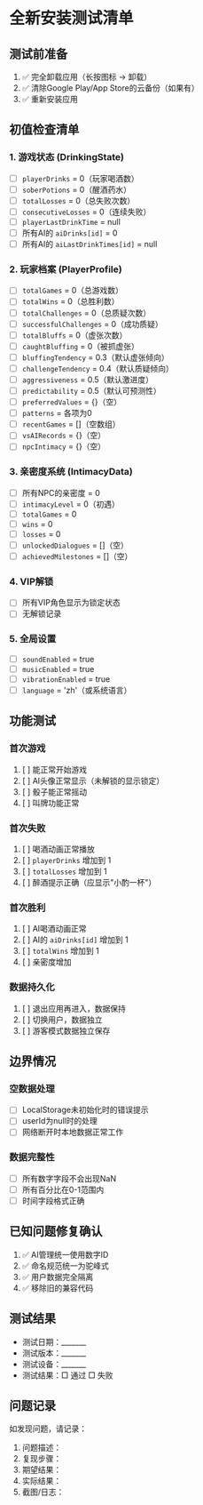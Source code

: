 # 全新安装测试清单

## 测试前准备
1. ✅ 完全卸载应用（长按图标 → 卸载）
2. ✅ 清除Google Play/App Store的云备份（如果有）
3. ✅ 重新安装应用

## 初值检查清单

### 1. 游戏状态 (DrinkingState)
- [ ] `playerDrinks` = 0（玩家喝酒数）
- [ ] `soberPotions` = 0（醒酒药水）
- [ ] `totalLosses` = 0（总失败次数）
- [ ] `consecutiveLosses` = 0（连续失败）
- [ ] `playerLastDrinkTime` = null
- [ ] 所有AI的 `aiDrinks[id]` = 0
- [ ] 所有AI的 `aiLastDrinkTimes[id]` = null

### 2. 玩家档案 (PlayerProfile)
- [ ] `totalGames` = 0（总游戏数）
- [ ] `totalWins` = 0（总胜利数）
- [ ] `totalChallenges` = 0（总质疑次数）
- [ ] `successfulChallenges` = 0（成功质疑）
- [ ] `totalBluffs` = 0（虚张次数）
- [ ] `caughtBluffing` = 0（被抓虚张）
- [ ] `bluffingTendency` = 0.3（默认虚张倾向）
- [ ] `challengeTendency` = 0.4（默认质疑倾向）
- [ ] `aggressiveness` = 0.5（默认激进度）
- [ ] `predictability` = 0.5（默认可预测性）
- [ ] `preferredValues` = {}（空）
- [ ] `patterns` = 各项为0
- [ ] `recentGames` = []（空数组）
- [ ] `vsAIRecords` = {}（空）
- [ ] `npcIntimacy` = {}（空）

### 3. 亲密度系统 (IntimacyData)
- [ ] 所有NPC的亲密度 = 0
- [ ] `intimacyLevel` = 0（初遇）
- [ ] `totalGames` = 0
- [ ] `wins` = 0
- [ ] `losses` = 0
- [ ] `unlockedDialogues` = []（空）
- [ ] `achievedMilestones` = []（空）

### 4. VIP解锁
- [ ] 所有VIP角色显示为锁定状态
- [ ] 无解锁记录

### 5. 全局设置
- [ ] `soundEnabled` = true
- [ ] `musicEnabled` = true
- [ ] `vibrationEnabled` = true
- [ ] `language` = 'zh'（或系统语言）

## 功能测试

### 首次游戏
1. [ ] 能正常开始游戏
2. [ ] AI头像正常显示（未解锁的显示锁定）
3. [ ] 骰子能正常摇动
4. [ ] 叫牌功能正常

### 首次失败
1. [ ] 喝酒动画正常播放
2. [ ] `playerDrinks` 增加到 1
3. [ ] `totalLosses` 增加到 1
4. [ ] 醉酒提示正确（应显示"小酌一杯"）

### 首次胜利
1. [ ] AI喝酒动画正常
2. [ ] AI的 `aiDrinks[id]` 增加到 1
3. [ ] `totalWins` 增加到 1
4. [ ] 亲密度增加

### 数据持久化
1. [ ] 退出应用再进入，数据保持
2. [ ] 切换用户，数据独立
3. [ ] 游客模式数据独立保存

## 边界情况

### 空数据处理
- [ ] LocalStorage未初始化时的错误提示
- [ ] userId为null时的处理
- [ ] 网络断开时本地数据正常工作

### 数据完整性
- [ ] 所有数字字段不会出现NaN
- [ ] 所有百分比在0-1范围内
- [ ] 时间字段格式正确

## 已知问题修复确认

1. ✅ AI管理统一使用数字ID
2. ✅ 命名规范统一为驼峰式
3. ✅ 用户数据完全隔离
4. ✅ 移除旧的兼容代码

## 测试结果

- 测试日期：_______
- 测试版本：_______
- 测试设备：_______
- 测试结果：□ 通过 □ 失败

## 问题记录

如发现问题，请记录：
1. 问题描述：
2. 复现步骤：
3. 期望结果：
4. 实际结果：
5. 截图/日志：